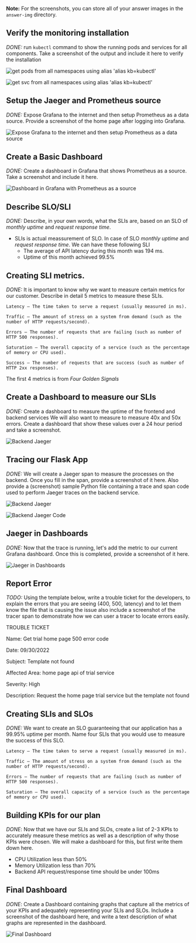 **Note:** For the screenshots, you can store all of your answer images in the `answer-img` directory.

## Verify the monitoring installation

*DONE:* run `kubectl` command to show the running pods and services for all components. Take a screenshot of the output and include it here to verify the installation

![get pods from all namespaces using alias 'alias kb=kubectl'](./answer-img/kubectl_get_pod_all_namespace_with_alias.png "Kubectl get pods -A")

![get svc from all namespaces using alias 'alias kb=kubectl'](./answer-img/kubectl_get_svc_all_namespace_with_alias.png "Kubectl get svc -A")

## Setup the Jaeger and Prometheus source
*DONE:* Expose Grafana to the internet and then setup Prometheus as a data source. Provide a screenshot of the home page after logging into Grafana.

![Expose Grafana to the internet and then setup Prometheus as a data source](./answer-img/grafana_home_page_after_login.png "Grafana homepage")

## Create a Basic Dashboard
*DONE:* Create a dashboard in Grafana that shows Prometheus as a source. Take a screenshot and include it here.

![Dashboard in Grafana with Prometheus as a source](./answer-img/cpu_usage_dashboard.png "Cpu usage with backend container")

## Describe SLO/SLI
*DONE:* Describe, in your own words, what the SLIs are, based on an SLO of *monthly uptime* and *request response time*.
- SLIs is actual meassurement of SLO. In case of SLO *monthly uptime* and *request response time*. We can have these following SLI
    - The average of API latency during this month was 194 ms.
    - Uptime of this month achieved 99.5%

## Creating SLI metrics.
*DONE:* It is important to know why we want to measure certain metrics for our customer. Describe in detail 5 metrics to measure these SLIs. 

    Latency — The time taken to serve a request (usually measured in ms).

    Traffic — The amount of stress on a system from demand (such as the number of HTTP requests/second).

    Errors — The number of requests that are failing (such as number of HTTP 500 responses).

    Saturation — The overall capacity of a service (such as the percentage of memory or CPU used).

    Success — The number of requests that are success (such as number of HTTP 2xx responses).

The first 4 metrics is from *Four Golden Signals*

## Create a Dashboard to measure our SLIs
*DONE:* Create a dashboard to measure the uptime of the frontend and backend services We will also want to measure to measure 40x and 50x errors. Create a dashboard that show these values over a 24 hour period and take a screenshot.

![Backend Jaeger](./answer-img/dash_board.png "Backend Jaeger")


## Tracing our Flask App
*DONE:*  We will create a Jaeger span to measure the processes on the backend. Once you fill in the span, provide a screenshot of it here. Also provide a (screenshot) sample Python file containing a trace and span code used to perform Jaeger traces on the backend service.

![Backend Jaeger](./answer-img/back-end-trace-jaeger.png "Backend Jaeger")

![Backend Jaeger Code](./answer-img/back-end-trace-jaeger-code.png "Backend Jaeger Code")

## Jaeger in Dashboards
*DONE:* Now that the trace is running, let's add the metric to our current Grafana dashboard. Once this is completed, provide a screenshot of it here.

![Jaeger in Dashboards](./answer-img/jaeger_dash_board.png "Jaeger in Dashboards")

## Report Error
*TODO:* Using the template below, write a trouble ticket for the developers, to explain the errors that you are seeing (400, 500, latency) and to let them know the file that is causing the issue also include a screenshot of the tracer span to demonstrate how we can user a tracer to locate errors easily.

TROUBLE TICKET

Name: Get trial home page 500 error code

Date: 09/30/2022

Subject: Template not found

Affected Area: home page api of trial service

Severity: High

Description: Request the home page trial service but the template not found


## Creating SLIs and SLOs
*DONE:* We want to create an SLO guaranteeing that our application has a 99.95% uptime per month. Name four SLIs that you would use to measure the success of this SLO.

    Latency — The time taken to serve a request (usually measured in ms).

    Traffic — The amount of stress on a system from demand (such as the number of HTTP requests/second).

    Errors — The number of requests that are failing (such as number of HTTP 500 responses).

    Saturation — The overall capacity of a service (such as the percentage of memory or CPU used).

## Building KPIs for our plan
*DONE*: Now that we have our SLIs and SLOs, create a list of 2-3 KPIs to accurately measure these metrics as well as a description of why those KPIs were chosen. We will make a dashboard for this, but first write them down here.

- CPU Utilization less than 50%
- Memory Utilization less than 70%
- Backend API request/response time should be under 100ms

## Final Dashboard
*DONE*: Create a Dashboard containing graphs that capture all the metrics of your KPIs and adequately representing your SLIs and SLOs. Include a screenshot of the dashboard here, and write a text description of what graphs are represented in the dashboard.  

![Final Dashboard](./answer-img/final.png "Final Dashboard")
